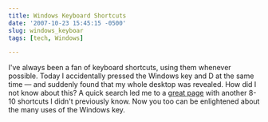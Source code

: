 ```yaml
---
title: Windows Keyboard Shortcuts
date: '2007-10-23 15:45:15 -0500'
slug: windows_keyboar
tags: [tech, Windows]

---
```


I've always been a  fan of keyboard shortcuts, using them whenever possible.
Today I accidentally pressed the Windows key and D at the same time &mdash; and
suddenly found that my whole desktop was revealed. How did I not know about
this? A quick search led me to a [great
page](https://pc.net/resources/windows_xp_shortcuts) with another 8-10 shortcuts
I didn't previously know. Now you too can be enlightened about the many uses of
the Windows key.
<!-- truncate -->
